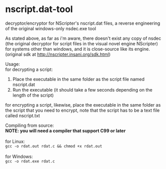 # nscript.dat-tool
decryptor/encryptor for NScripter's nscript.dat files, a reverse engineering of the original windows-only nsdec.exe tool

As stated above, as far as i'm aware, there doesn't exist any copy of nsdec (the original decryptor for script files in the visual novel engine NScripter) for systems other than windows, and it is close-source like its engine. (original sdk at http://nscripter.insani.org/sdk.html)<br>

Usage:<br>
  for decrypting a script:<br>
  <ol>
    <li>Place the executable in the same folder as the script file named nscript.dat</li>
    <li>Run the executable (it should take a few seconds depending on the length of the script)</li>
   </ol>
  for encrypting a script, likewise, place the executable in the same folder as the script that you need to encrypt, note that the script has to be a text file called nscript.txt
  
 
Compiling from source: <br>
  <b>NOTE: you will need a compiler that support C99 or later</b> <br><br>
  for Linux:<br>
  ```gcc -o rdat.out rdat.c && chmod +x rdat.out```<br><br>
  for Windows:<br>
  ```gcc -o rdat.exe rdat.c```<br>
 

